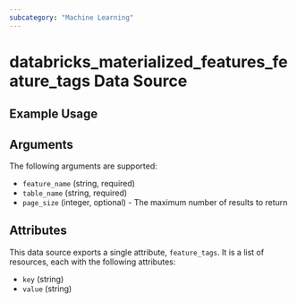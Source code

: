```yaml
---
subcategory: "Machine Learning"
---
```

# databricks_materialized_features_feature_tags Data Source


## Example Usage


## Arguments
The following arguments are supported:
* `feature_name` (string, required)
* `table_name` (string, required)
* `page_size` (integer, optional) - The maximum number of results to return



## Attributes
This data source exports a single attribute, `feature_tags`. It is a list of resources, each with the following attributes:
* `key` (string)
* `value` (string)
